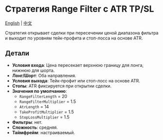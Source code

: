 # Стратегия Range Filter с ATR TP/SL
[English](README.md) | [中文](README_cn.md)

Стратегия открывает сделки при пересечении ценой диапазона фильтра и выходит по уровням тейк-профита и стоп-лосса на основе ATR.

## Детали

- **Условия входа**: Цена пересекает верхнюю границу для лонга, нижнюю для шорта.
- **Лонг/Шорт**: Оба направления.
- **Условия выхода**: Тейк-профит или стоп-лосс на основе ATR.
- **Стопы**: ATR фиксируется при открытии сделки.
- **Значения по умолчанию**:
  - `RangeFilterLength` = 20
  - `RangeFilterMultiplier` = 1.5
  - `AtrLength` = 14
  - `TakeProfitMultiplier` = 1.5
  - `StopLossMultiplier` = 1.5
- **Фильтры**: нет.
- **Сложность**: средняя.
- **Таймфрейм**: настраиваемый.
